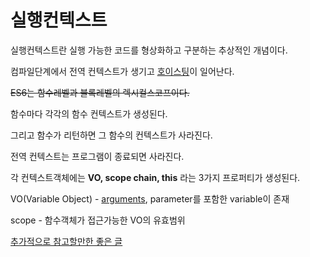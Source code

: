 # 실행컨텍스트

실행컨텍스트란 실행 가능한 코드를 형상화하고 구분하는 추상적인 개념이다.

컴파일단계에서 전역 컨텍스트가 생기고 [호이스팅](hoisting.md)이 일어난다.

~~ES6는 함수레벨과 블록레벨의 렉시컬스코프이다.~~

함수마다 각각의 함수 컨텍스트가 생성된다.

그리고 함수가 리턴하면 그 함수의 컨텍스트가 사라진다.

전역 컨텍스트는 프로그램이 종료되면 사라진다.

각 컨텍스트객체에는 **VO, scope chain, this** 라는 3가지 프로퍼티가 생성된다.

VO\(Variable Object\) - [arguments](arguments.md), parameter를 포함한 variable이 존재

scope - 함수객체가 접근가능한 VO의 유효범위

[추가적으로 참고할만한 좋은 글](https://velog.io/@tmmoond8/%ED%94%84%EB%A1%A0%ED%8A%B8%EC%97%94%EB%93%9C-%EA%B0%9C%EB%B0%9C%EC%9E%90-%EC%9D%B8%ED%84%B0%EB%B7%B0-%ED%9B%84%EA%B8%B0-%EB%A9%B4%EC%A0%91-%EC%A7%88%EB%AC%B8-%EC%A0%95%EB%A6%AC-%EC%9E%91%EC%84%B1-%EC%A4%91#5.-%EC%8B%A4%ED%96%89%EC%BB%A8%ED%85%8D%EC%8A%A4%ED%8A%B8)

